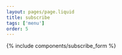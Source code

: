 ```yaml
---
layout: pages/page.liquid
title: subscribe
tags: ['menu']
order: 5
---
```


{% include components/subscribe_form %}